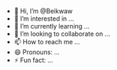 - 👋 Hi, I’m @Beikwaw
- 👀 I’m interested in ...
- 🌱 I’m currently learning ...
- 💞️ I’m looking to collaborate on ...
- 📫 How to reach me ...
- 😄 Pronouns: ...
- ⚡ Fun fact: ...

<!---
Beikwaw/Beikwaw is a ✨ special ✨ repository because its `README.md` (this file) appears on your GitHub profile.
You can click the Preview link to take a look at your changes.
--->
